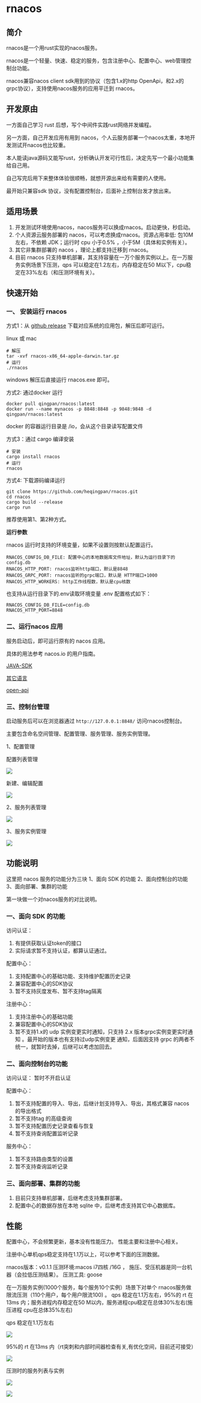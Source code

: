 
# rnacos

## 简介

rnacos是一个用rust实现的nacos服务。

rnacos是一个轻量、快速、稳定的服务，包含注册中心、配置中心、web管理控制台功能。

rnacos兼容nacos client sdk用到的协议（包含1.x的http OpenApi，和2.x的grpc协议），支持使用nacos服务的应用平迁到 rnacos。

## 开发原由

一方面自己学习 rust 后想，写个中间件实践rust网络并发编程。

另一方面，自己开发应用有用到 nacos，个人云服务部署一个nacos太重，本地开发测试开nacos也比较重。

本人能读java源码又能写rust，分析确认开发可行性后，决定先写一个最小功能集给自己用。

自己写完后用下来整体体验很顺畅，就想开源出来给有需要的人使用。

最开始只兼容sdk 协议，没有配置控制台，后面补上控制台发才放出来。

## 适用场景

1. 开发测试环境使用nacos，nacos服务可以换成rnacos。启动更快，秒启动。
2. 个人资源云服务部署的 nacos，可以考虑换成rnacos。资源占用率低: 包10M 左右，不依赖 JDK；运行时 cpu 小于0.5% ，小于5M（具体和实例有关）。
3. 其它非集群部署的 nacos ，理论上都支持迁移到 rnacos。 
4. 目前 rnacos 只支持单机部署，其支持容量在一万个服务实例以上。在一万服务实例场景下压测，qps 可以稳定在1.2左右，内存稳定在50 M以下，cpu稳定在33%左右（和压测环境有关）。

## 快速开始

### 一、 安装运行 rnacos

方式1：从 [github release](https://github.com/heqingpan/rnacos/releases) 下载对应系统的应用包，解压后即可运行。

linux 或 mac 

```shell
# 解压
tar -xvf rnacos-x86_64-apple-darwin.tar.gz
# 运行
./rnacos
```

windows 解压后直接运行 rnacos.exe 即可。

方式2:  通过docker 运行

```
docker pull qingpan/rnacos:latest
docker run --name mynacos -p 8848:8848 -p 9848:9848 -d qingpan/rnacos:latest
```

docker 的容器运行目录是 /io，会从这个目录读写配置文件

方式3：通过 cargo 编译安装

```
# 安装
cargo install rnacos
# 运行
rnacos
```

方式4: 下载源码编译运行

```
git clone https://github.com/heqingpan/rnacos.git
cd rnacos
cargo build --release
cargo run
```

推荐使用第1、第2种方式。

**运行参数**

rnacos 运行时支持的环境变量，如果不设置则按默认配置运行。

```
RNACOS_CONFIG_DB_FILE: 配置中心的本地数据库文件地址，默认为运行目录下的 config.db
RNACOS_HTTP_PORT: rnacos监听http端口，默认是8848
RNACOS_GRPC_PORT: rnacos监听的grpc端口，默认是 HTTP端口+1000
RNACOS_HTTP_WORKERS: http工作线程数，默认是cpu核数
```

也支持从运行目录下的.env读取环境变量
.env 配置格式如下：

```
RNACOS_CONFIG_DB_FILE=config.db
RNACOS_HTTP_PORT=8848
```

### 二、运行nacos 应用

服务启动后，即可运行原有的 nacos 应用。

具体的用法参考 nacos.io 的用户指南。

[JAVA-SDK](https://nacos.io/zh-cn/docs/sdk.html)

[其它语言](https://nacos.io/zh-cn/docs/other-language.html)

[open-api](https://nacos.io/zh-cn/docs/open-api.html)

### 三、控制台管理

启动服务后可以在浏览器通过 `http://127.0.0.1:8848/` 访问rnacos控制台。

主要包含命名空间管理、配置管理、服务管理、服务实例管理。

1、配置管理

配置列表管理

![](https://github.com/heqingpan/rnacos/raw/master/doc/assets/imgs/20230506155441.png)

新建、编辑配置

![](https://github.com/heqingpan/rnacos/raw/master/doc/assets/imgs/20230506155545.png)

2、服务列表管理

![](https://github.com/heqingpan/rnacos/raw/master/doc/assets/imgs/20230506155133.png)

3、服务实例管理

![](https://github.com/heqingpan/rnacos/raw/master/doc/assets/imgs/20230506155158.png)


## 功能说明

这里把 nacos 服务的功能分为三块
1、面向 SDK 的功能
2、面向控制台的功能
3、面向部署、集群的功能

第一块做一个对nacos服务的对比说明。

### 一、面向 SDK 的功能

访问认证：

1. 有提供获取认证token的接口
2. 实际请求暂不支持认证，都算认证通过。

配置中心：

1. 支持配置中心的基础功能、支持维护配置历史记录
2. 兼容配置中心的SDK协议
3. 暂不支持灰度发布、暂不支持tag隔离

注册中心：

1. 支持注册中心的基础功能
2. 兼容配置中心的SDK协议
3. 暂不支持1.x的 udp 实例变更实时通知，只支持 2.x 版本grpc实例变更实时通知 。最开始的版本也有支持过udp实例变更 通知，后面因支持 grpc 的两者不统一，就暂时去掉，后继可以考虑加回去。

### 二、面向控制台的功能

访问认证：
暂时不开启认证

配置中心：

1. 暂不支持配置的导入、导出，后继计划支持导入、导出，其格式兼容 nacos 的导出格式
2. 暂不支持tag 的高级查询
3. 暂不支持配置历史记录查看与恢复
4. 暂不支持查询配置监听记录

服务中心：

1. 暂不支持路由类型的设置
2. 暂不支持查询监听记录

### 三、面向部署、集群的功能

1. 目前只支持单机部署，后继考虑支持集群部署。
2. 配置中心的数据存放在本地 sqlite 中，后继考虑支持其它中心数据库。


## 性能

配置中心，不会频繁更新，基本没有性能压力。
性能主要和注册中心相关。

注册中心单机qps稳定支持在1.1万以上，可以参考下面的压测数据。

rnacos版本：v0.1.1
压测环境:macos i7四核 /16G  ， 施压、受压机器是同一台机器（会拉低压测结果）。
压测工具: goose


在一万服务实例(1000个服务，每个服务10个实例）场景下对单个 rnacos服务做限流压测（110个用户，每个用户限流100) 。
qps 稳定在1.1万左右，95%的 rt 在13ms 内；服务进程内存稳定在50 M以内，服务进程cpu稳定在总体30%左右(施压进程 cpu在总体35%左右)


qps 稳定在1.1万左右

![](https://github.com/heqingpan/rnacos/raw/master/doc/assets/imgs/20230506173839.png)

95%的 rt 在13ms 内（rt突刺和内部时间器检查有关,有优化空间，目前还可接受）

![](https://github.com/heqingpan/rnacos/raw/master/doc/assets/imgs/20230506173946.png)

压测时的服务列表与实例

![](https://github.com/heqingpan/rnacos/raw/master/doc/assets/imgs/20230506173200.png)

![](https://github.com/heqingpan/rnacos/raw/master/doc/assets/imgs/20230506173351.png)


